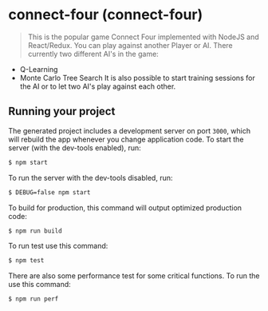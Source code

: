 
# connect-four (connect-four)

> This is the popular game Connect Four implemented with NodeJS and React/Redux. You can play against another Player or
AI. There currently two different AI's in the game:
* Q-Learning
* Monte Carlo Tree Search
It is also possible to start training sessions for the AI or to let two AI's play against each other.

## Running your project

The generated project includes a development server on port `3000`, which will rebuild the app whenever you change application code. To start the server (with the dev-tools enabled), run:

```bash
$ npm start
```

To run the server with the dev-tools disabled, run:

```bash
$ DEBUG=false npm start
```

To build for production, this command will output optimized production code:

```bash
$ npm run build
```

To run test use this command:

```bash
$ npm test
```

There are also some performance test for some critical functions. To run the use this command:

```bash
$ npm run perf
```
